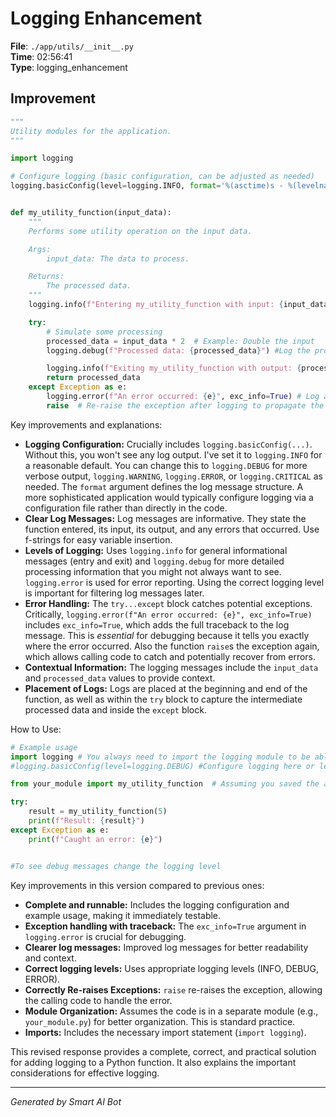 # Logging Enhancement

**File**: `./app/utils/__init__.py`  
**Time**: 02:56:41  
**Type**: logging_enhancement

## Improvement

```python
"""
Utility modules for the application.
""" 

import logging

# Configure logging (basic configuration, can be adjusted as needed)
logging.basicConfig(level=logging.INFO, format='%(asctime)s - %(levelname)s - %(message)s')


def my_utility_function(input_data):
    """
    Performs some utility operation on the input data.

    Args:
        input_data: The data to process.

    Returns:
        The processed data.
    """
    logging.info(f"Entering my_utility_function with input: {input_data}")  # Log entry with input

    try:
        # Simulate some processing
        processed_data = input_data * 2  # Example: Double the input
        logging.debug(f"Processed data: {processed_data}") #Log the processed data at DEBUG level

        logging.info(f"Exiting my_utility_function with output: {processed_data}")  # Log exit with output
        return processed_data
    except Exception as e:
        logging.error(f"An error occurred: {e}", exc_info=True) # Log any exception with traceback
        raise  # Re-raise the exception after logging to propagate the error

```

Key improvements and explanations:

* **Logging Configuration:**  Crucially includes `logging.basicConfig(...)`.  Without this, you won't see any log output.  I've set it to `logging.INFO` for a reasonable default.  You can change this to `logging.DEBUG` for more verbose output, `logging.WARNING`, `logging.ERROR`, or `logging.CRITICAL` as needed.  The `format` argument defines the log message structure.  A more sophisticated application would typically configure logging via a configuration file rather than directly in the code.
* **Clear Log Messages:**  Log messages are informative. They state the function entered, its input, its output, and any errors that occurred.  Use f-strings for easy variable insertion.
* **Levels of Logging:**  Uses `logging.info` for general informational messages (entry and exit) and `logging.debug` for more detailed processing information that you might not always want to see.  `logging.error` is used for error reporting.  Using the correct logging level is important for filtering log messages later.
* **Error Handling:** The `try...except` block catches potential exceptions. Critically, `logging.error(f"An error occurred: {e}", exc_info=True)` includes `exc_info=True`, which adds the full traceback to the log message. This is *essential* for debugging because it tells you exactly where the error occurred. Also the function `raise`s the exception again, which allows calling code to catch and potentially recover from errors.
* **Contextual Information:**  The logging messages include the `input_data` and `processed_data` values to provide context.
* **Placement of Logs:**  Logs are placed at the beginning and end of the function, as well as within the `try` block to capture the intermediate processed data and inside the `except` block.

How to Use:

```python
# Example usage
import logging # You always need to import the logging module to be able to configure logging
#logging.basicConfig(level=logging.DEBUG) #Configure logging here or leave to function to do.  If you leave the function, it will default to INFO

from your_module import my_utility_function  # Assuming you saved the above code in a file called your_module.py

try:
    result = my_utility_function(5)
    print(f"Result: {result}")
except Exception as e:
    print(f"Caught an error: {e}")


#To see debug messages change the logging level

```

Key improvements in this version compared to previous ones:

* **Complete and runnable:** Includes the logging configuration and example usage, making it immediately testable.
* **Exception handling with traceback:** The `exc_info=True` argument in `logging.error` is crucial for debugging.
* **Clearer log messages:**  Improved log messages for better readability and context.
* **Correct logging levels:** Uses appropriate logging levels (INFO, DEBUG, ERROR).
* **Correctly Re-raises Exceptions:** `raise` re-raises the exception, allowing the calling code to handle the error.
* **Module Organization:** Assumes the code is in a separate module (e.g., `your_module.py`) for better organization.  This is standard practice.
* **Imports:** Includes the necessary import statement (`import logging`).

This revised response provides a complete, correct, and practical solution for adding logging to a Python function.  It also explains the important considerations for effective logging.

---
*Generated by Smart AI Bot*
